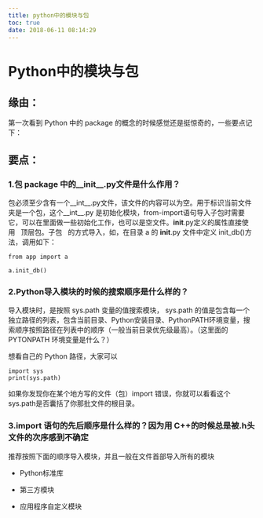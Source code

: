 ```yaml
---
title: python中的模块与包
toc: true
date: 2018-06-11 08:14:29
---
```

# Python中的模块与包

## 缘由：


第一次看到 Python 中的 package 的概念的时候感觉还是挺惊奇的，一些要点记下：


## 要点：




### 1.包 package 中的__init__.py文件是什么作用？


包必须至少含有一个__int__.py文件，该文件的内容可以为空。用于标识当前文件夹是一个包，这个__int__.py 是初始化模块，from-import语句导入子包时需要它，可以在里面做一些初始化工作，也可以是空文件。__init__.py定义的属性直接使用   顶层包。子包   的方式导入，如，在目录 a 的 __init__.py 文件中定义 init_db()方法，调用如下：


    from app import a

    a.init_db()




### 2.Python导入模块的时候的搜索顺序是什么样的？


导入模块时，是按照 sys.path 变量的值搜索模块， sys.path 的值是包含每一个独立路径的列表，包含当前目录、Python安装目录、PythonPATH环境变量，搜索顺序按照路径在列表中的顺序（一般当前目录优先级最高）。（这里面的 PYTONPATH 环境变量是什么？）

想看自己的 Python 路径，大家可以


    import sys
    print(sys.path)


如果你发现你在某个地方写的文件（包）import 错误，你就可以看看这个 sys.path是否囊括了你那批文件的根目录。


### 3.import 语句的先后顺序是什么样的？因为用 C++的时候总是被.h头文件的次序感到不确定


推荐按照下面的顺序导入模块，并且一般在文件首部导入所有的模块




  * Python标准库


  * 第三方模块


  * 应用程序自定义模块
